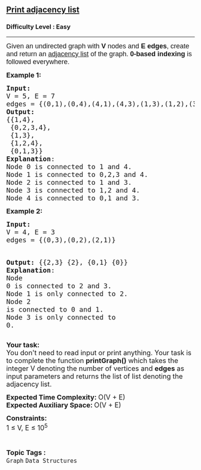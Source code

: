 <h2><a href="https://practice.geeksforgeeks.org/problems/print-adjacency-list-1587115620/1">Print adjacency list</a></h2><h3>Difficulty Level : Easy</h3><hr><div class="problems_problem_content__Xm_eO"><p><span style="font-family: arial, helvetica, sans-serif;"><span style="font-size: 18px;">Given an&nbsp;</span></span><span style="font-family: arial, helvetica, sans-serif; font-size: 18px;">undirected graph with&nbsp;</span><strong style="font-family: arial, helvetica, sans-serif; font-size: 18px;">V&nbsp;</strong><span style="font-family: arial, helvetica, sans-serif; font-size: 18px;">nodes and </span><span style="font-family: arial, helvetica, sans-serif;"><span style="font-size: 18px;"><strong>E</strong> <strong>edges</strong>, create and return an <a href="https://www.geeksforgeeks.org/adjacency-list-meaning-definition-in-dsa/" target="_blank" rel="noopener">adjacency list</a> of the graph</span></span><span style="font-size: 18px; font-family: arial, helvetica, sans-serif;">. <strong>0-based indexing</strong> is followed everywhere.</span></p>
<p><span style="font-size: 18px;"><strong>Example 1:</strong></span></p>
<pre style="position: relative;"><span style="font-size: 18px;"><strong>Input:<br></strong>V = 5, E = 7<br>edges = {(0,1),(0,4),(4,1),(4,3),(1,3),(1,2),(3,2)}
<img src="https://media.geeksforgeeks.org/img-practice/PROD/addEditProblem/701247/Web/Other/5c5cf82d-6510-48e7-834e-311f933ce758_1685086928.png" alt="">
<strong>Output:</strong> 
{{1,4}, 
 {0,2,3,4}, 
 {1,3},
 {1,2,4},
 {0,1,3}}
<strong>Explanation</strong>:
Node 0 is connected to 1 and 4.<br></span><span style="font-size: 18px;">Node 1 is connected to 0,2,3 and 4.<br></span><span style="font-size: 18px;">Node 2 is connected to 1 and 3.<br>Node 3 is connected to 1,2 and 4.<br>Node 4 is connected to 0,1 and 3.</span>
<div class="open_grepper_editor" title="Edit &amp; Save To Grepper"></div></pre>
<p><span style="font-size: 18px;"><strong>Example 2:</strong></span></p>
<pre style="position: relative;"><span style="font-size: 18px;"><strong>Input:<br></strong>V = 4, E = 3<br>edges = {(0,3),(0,2),(2,1)}
<img src="https://media.geeksforgeeks.org/img-practice/PROD/addEditProblem/701247/Web/Other/e8e7865d-f04d-4d93-bf1f-c6b6baee639a_1685086929.png" alt="">

<strong>Output:</strong> 
{{2,3} 
 {2}, 
 {0,1} 
 {0}}
<strong>Explanation</strong>:<br></span><span style="font-size: 18px;">Node 0 is connected to 2 and 3.<br>Node 1 is only connected to 2.<br>Node 2 is connected to 0 and 1.<br>Node 3 is only connected to 0.<br></span><div class="open_grepper_editor" title="Edit &amp; Save To Grepper"></div></pre>
<p><span style="font-size: 18px;"><strong>Your task:</strong><br>You don't need to read input or print anything. Your task is to complete the function <strong>printGraph()</strong> which takes the integer V denoting the number of vertices and <strong>edges</strong> as input parameters and returns the list of list denoting the adjacency list.</span></p>
<p><span style="font-size: 18px;"><strong>Expected Time Complexity: </strong>O(V + E)<br><strong>Expected Auxiliary Space:&nbsp;</strong>O(V + E)</span></p>
<p><span style="font-size: 18px;"><strong>Constraints:</strong><br>1 ≤ V, E ≤ 10<sup>5</sup></span></p></div><br><p><span style=font-size:18px><strong>Topic Tags : </strong><br><code>Graph</code>&nbsp;<code>Data Structures</code>&nbsp;